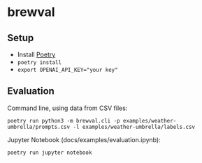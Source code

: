 # brewval

## Setup

 - Install [Poetry](https://python-poetry.org/docs/#installing-with-the-official-installer)
 - `poetry install`
 - `export OPENAI_API_KEY="your key"`

## Evaluation

Command line, using data from CSV files:

```commandline
poetry run python3 -m brewval.cli -p examples/weather-umbrella/prompts.csv -l examples/weather-umbrella/labels.csv
```

Jupyter Notebook (docs/examples/evaluation.ipynb):

```commandline
poetry run jupyter notebook
```
